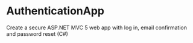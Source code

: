 # AuthenticationApp
Create a secure ASP.NET MVC 5 web app with log in, email confirmation and password reset (C#)
